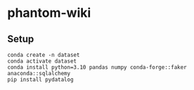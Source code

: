 # phantom-wiki

## Setup
```
conda create -n dataset
conda activate dataset
conda install python=3.10 pandas numpy conda-forge::faker anaconda::sqlalchemy
pip install pydatalog
```